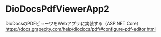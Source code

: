 # DioDocsPdfViewerApp2
DioDocsのPDFビューワをWebアプリに実装する（ASP.NET Core）
https://docs.grapecity.com/help/diodocs/pdf/#configure-pdf-editor.html
